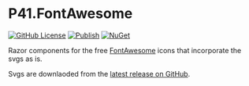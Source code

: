 # P41.FontAwesome

[![GitHub License](https://img.shields.io/github/license/panoukos41/FontAwesome)](LICENSE)
[![Publish](https://github.com/panoukos41/FontAwesome/actions/workflows/publish.yaml/badge.svg)](https://github.com/panoukos41/FontAwesome/actions/workflows/publish.yaml)
[![NuGet](https://buildstats.info/nuget/P41.FontAwesome)](https://www.nuget.org/packages/P41.FontAwesome)

Razor components for the free [FontAwesome](https://fontawesome.com/) icons that incorporate the svgs as is.

Svgs are downlaoded from the [latest release on GitHub](https://github.com/FortAwesome/Font-Awesome/releases/latest).
